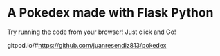 # A Pokedex made with Flask Python


Try running the code from your browser! Just click and Go!

gitpod.io/#https://github.com/juanresendiz813/pokedex

